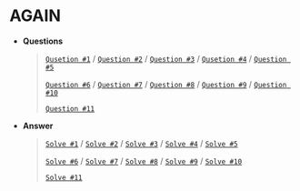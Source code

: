 # AGAIN

* **Questions**

  > [`Qusetion #1`](https://algospot.com/judge/problem/read/PICNIC)  / 
  > [`Question #2`](https://algospot.com/judge/problem/read/BOARDCOVER) /
  > [`Question #3`](https://algospot.com/judge/problem/read/CLOCKSYNC) /
  > [`Qusetion #4`](https://algospot.com/judge/problem/read/QUADTREE) /
  > [`Question #5`](https://algospot.com/judge/problem/read/FENCE)
  >
  > [`Question #6`](https://algospot.com/judge/problem/read/WILDCARD) / 
  > [`Question #7`](https://algospot.com/judge/problem/read/JLIS) / 
  > [`Question #8`](https://algospot.com/judge/problem/read/QUANTIZE) /
  > [`Question #9`](https://algospot.com/judge/problem/read/TRIPATHCNT) /
  > [`Question #10`](https://algospot.com/judge/problem/read/POLY)
  >
  > [`Question #11`](https://algospot.com/judge/problem/read/PACKING)

* **Answer**

  > [`Solve #1`](https://github.com/minje46/Algorithm_Solving/blob/master/Algospot/picnic.cpp) / 
  > [`Solve #2`](https://github.com/minje46/Algorithm_Solving/blob/master/Algospot/board_cover.cpp) / 
  > [`Solve #3`](https://github.com/minje46/Algorithm_Solving/blob/master/Algospot/clock_sync.cpp) / 
  > [`Solve #4`](https://github.com/minje46/Algorithm_Solving/blob/master/Algospot/quad_tree.cpp) / 
  > [`Solve #5`](https://github.com/minje46/Algorithm_Solving/blob/master/Algospot/fence.cpp)
  >
  > [`Solve #6`](https://github.com/minje46/Algorithm_Solving/blob/master/Algospot/wild_card.cpp) / 
  > [`Solve #7`](https://github.com/minje46/Algorithm_Solving/blob/master/Algospot/jlis.cpp) / 
  > [`Solve #8`](https://github.com/minje46/Algorithm_Solving/blob/master/Algospot/quantize.cpp) / 
  > [`Solve #9`](https://github.com/minje46/Algorithm_Solving/blob/master/Algospot/tripathcnt.cpp) / 
  > [`Solve #10`](https://github.com/minje46/Algorithm_Solving/blob/master/Algospot/poly.cpp)
  >
  > [`Solve #11`](https://github.com/minje46/Algorithm_Solving/blob/master/Algospot/packing.cpp)

